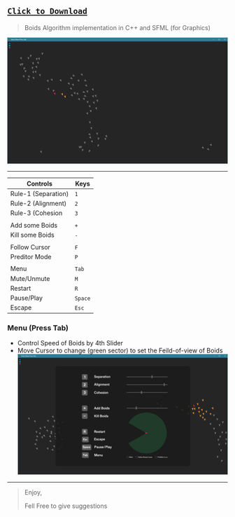 ## [`Click to Download`](https://github.com/IrfanJames/Boids-SFML/tree/main/App/Boids_x86.rar)

> Boids Algorithm implementation in C++ and SFML (for Graphics)

![](https://github.com/IrfanJames/Boids-SFML/blob/main/Boids/Images/Screenshot_2024-09-09.png)

------------
| Controls  | Keys  |
| ------------ | ------------ |
|Rule-1 (Separation)|`1`|
|Rule-2 (Alignment)|`2`|
|Rule-3 (Cohesion|`3`|
|||
|Add some Boids|`+`|
|Kill some Boids|`-`|
|||
|Follow Cursor|`F`|
|Preditor Mode|`P`|
|||
|Menu|`Tab`|
|Mute/Unmute|`M`|
|Restart|`R`|
|Pause/Play|`Space`|
|Escape|`Esc`|

### Menu (Press Tab)
* Control Speed of Boids by 4th Slider
* Move Cursor to change (green sector) to set the Feild-of-view of Boids
![](https://github.com/IrfanJames/Boids-SFML/blob/main/Boids/Images/Screenshot_2024-10-22.png)

------------


> Enjoy,
>
> Fell Free to give suggestions
